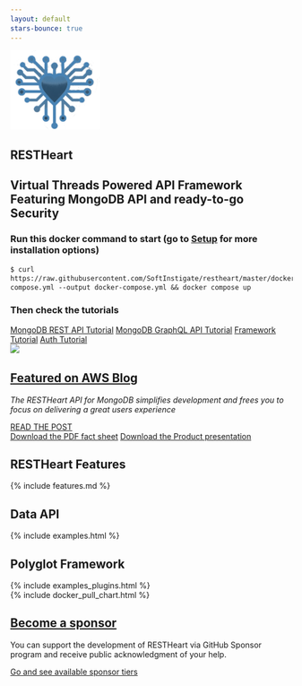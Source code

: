 ```yaml
---
layout: default
stars-bounce: true
---
```


<section id="top" class="black-background text-center pt-2 pb-2">
    <div class="mt-0 mb-4">
        <img width="160" src="/images/RESTHeart-logo.png">
        <h1 class="mt-1 top-1 text-break"><strong>REST</strong>Heart</h1>
        <h2 class="my-0 top-2 mx-2 mx-md-5 mb-2 highlightcolor lh-1_4">
        Virtual Threads Powered API Framework
        <div class="top-6 text-break white mt-2">Featuring MongoDB API and ready-to-go Security</div>
        </h2>
        <h3 class="font-weight-bold highlightcolor mt-5">Run this docker command to start <span class="small text-muted mt-0">(go to <a href="/docs/setup">Setup</a> for more installation options)</span></h3>
        <div class="container">
            <div class="listingblock my-0">
                <div class="content">
<pre class="rouge highlight text-center">
<code data-lang="bash"><span class="nv">$ </span>curl https://raw.githubusercontent.com/SoftInstigate/restheart/master/docker-compose.yml <span class="nt">--output</span> docker-compose.yml <span class="o">&amp;&amp;</span> docker compose up</code>
</pre>
                </div>
            </div>
        </div>
        <h3 class="font-weight-bold highlightcolor mt-3">Then check the tutorials</h3>
        <a href="/docs/mongodb-rest/tutorial" class="btn btn-o-white ml-1 mt-2 my-0 btn-md">MongoDB REST API Tutorial</a>
        <a href="/docs/mongodb-graphql/tutorial" class="btn btn-o-white ml-1 mt-2 my-0 btn-md">MongoDB GraphQL API Tutorial</a>
        <a href="/docs/plugins/tutorial" class="btn btn-o-white ml-1 mt-2 my-0 btn-md">Framework Tutorial</a>
        <a href="/docs/security/tutorial" class="btn btn-o-white ml-1 mt-2 my-0 btn-md">Auth Tutorial</a>
    </div>
</section>

<div class="container text-center mt-0 mw-800 px-0">
    <img src="/images/restheart.gif" class="img-fluid"/>
</div>

<section id="article-at-aws-blog" class="call-to-action black-background">
    <div class="container-fluid">
        <div class="row">
            <div class="col-md-12 call-to-action__item call-to-action__first text-center">
                <h2 class="text-lightcyan mb-2">
                    <a href="https://aws.amazon.com/it/blogs/apn/application-modernization-with-mongodb-atlas-on-aws/" target="_blank">Featured on <strong>AWS Blog</strong></a>
                </h2>
                <p class="highlightcolor"><i>The RESTHeart API for MongoDB simplifies development and frees you to focus on delivering a great users experience</i></p>
                <a href="https://aws.amazon.com/it/blogs/apn/application-modernization-with-mongodb-atlas-on-aws/" target="_blank" class="btn btn-o-white">READ THE POST</a>
            </div>
        </div>
        <div class="row mb-1 text-center mb-3">
            <div class="col-md-12 text-center">
                <a href="/assets/Brochure - RESTHeart 6.pdf" target="_blank" class="btn">Download the PDF fact sheet</a>
                <a href="/assets/RESTHeart 6 - Overview.pdf" target="_blank" class="btn mt-3 mt-md-0 ml-md-3 mx-auto">Download the Product presentation</a>
            </div>
        </div>
    </div>
</section>

<!-- just to make anchor link go to the right height -->
<div id="features" class="pb-4"></div>

<section id="features-content" class="text-center pb-2 mt-5">
    <div class="container">
        <h2 class="text-center color-primary font-weight-bold">RESTHeart Features</h2>
        {% include features.md %}
    </div>
</section>

<div class="container mt-5">
    <h2 class="text-center color-primary font-weight-bold">Data API</h2>
</div>

<section id="examples" class="slice my-0 pb-0">
    {% include examples.html %}
</section>

<div class="container mt-5">
    <h2 class="text-center color-primary m-0 mb-2 font-weight-bold">Polyglot Framework</h2>
</div>

<section id="examples-plugins" class="slice">
    {% include examples_plugins.html %}
</section>

<section class="chart mt-3 pb-0" id="chart">
    {% include docker_pull_chart.html %}
</section>

<section id="article-at-mongodb" class="call-to-action black-background">
    <div class="container-fluid">
        <div class="row mb-1">
            <div class="col-md-12 call-to-action__item call-to-action__first text-center">
                <h2 class="text-lightcyan mb-2">
                    <a href="https://github.com/sponsors/SoftInstigate" target="_blank">Become a sponsor</a>
                </h2>
                <p class="highlightcolor">You can support the development of RESTHeart via GitHub Sponsor program and receive public acknowledgment of your help.</p>
                <a href="https://github.com/sponsors/SoftInstigate" target="_blank" class="btn btn-o-white">Go and see available sponsor tiers</a>
            </div>
        </div>
    </div>
</section>